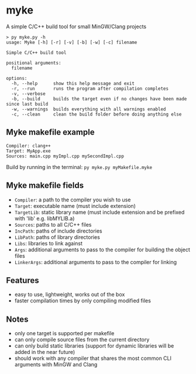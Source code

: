 # myke
A simple C/C++ build tool for small MinGW/Clang projects

```
> py myke.py -h
usage: Myke [-h] [-r] [-v] [-b] [-w] [-c] filename

Simple C/C++ build tool

positional arguments:
  filename

options:
  -h, --help      show this help message and exit
  -r, --run       runs the program after compilation completes
  -v, --verbose
  -b, --build     builds the target even if no changes have been made since last build
  -w, --warnings  builds everything with all warnings enabled
  -c, --clean     clean the build folder before doing anything else
```

## Myke makefile example
```
Compiler: clang++
Target: MyApp.exe
Sources: main.cpp myImpl.cpp mySecondImpl.cpp
```
Build by running in the terminal: `py myke.py myMakefile.myke`

## Myke makefile fields
- `Compiler`: a path to the compiler you wish to use
- `Target`: executable name (must include extension)
- `TargetLib`: static library name (must include extension and be prefixed with 'lib' e.g. libMYLIB.a)
- `Sources`: paths to all C/C++ files
- `IncPath`: paths of include directories
- `LibPath`: paths of library directories
- `Libs`: libraries to link against
- `Args`: additional arguments to pass to the compiler for building the object files
- `LinkerArgs`: additional arguments to pass to the compiler for linking

## Features
- easy to use, lightweight, works out of the box
- faster compilation times by only compiling modified files

## Notes
- only one target is supported per makefile
- can only compile source files from the current directory
- can only build static libraries (support for dynamic libraries will be added in the near future)
- should work with any compiler that shares the most common CLI arguments with MinGW and Clang
